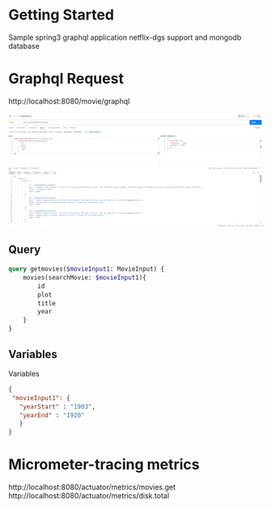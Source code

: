 # Getting Started
Sample spring3 graphql application netflix-dgs support and mongodb database

# Graphql Request
http://localhost:8080/movie/graphql

<img title="a title" alt="PostMan Request" src="/image/graphql_req.png">


## Query


```graphql
query getmovies($movieInput1: MovieInput) {
    movies(searchMovie: $movieInput1){
        id
        plot
        title
        year
    }
}
```
## Variables

Variables
```json
{
 "movieInput1": {
   "yearStart" : "1903",
   "yearEnd" : "1920"
   }
}
```



# Micrometer-tracing metrics
http://localhost:8080/actuator/metrics/movies.get 
<br />
http://localhost:8080/actuator/metrics/disk.total

